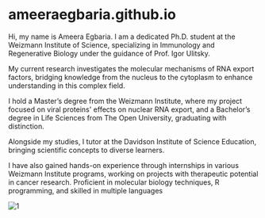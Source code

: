 # ameeraegbaria.github.io
Hi, my name is Ameera Egbaria. I am a dedicated Ph.D. student at the Weizmann Institute of Science, specializing in Immunology and Regenerative Biology under the guidance of Prof. Igor Ulitsky.

My current research investigates the molecular mechanisms of RNA export factors, bridging knowledge from the nucleus to the cytoplasm to enhance understanding in this complex field.

I hold a Master’s degree from the Weizmann Institute, where my project focused on viral proteins' effects on nuclear RNA export, and a Bachelor’s degree in Life Sciences from The Open University, graduating with distinction.

Alongside my studies, I tutor at the Davidson Institute of Science Education, bringing scientific concepts to diverse learners.

I have also gained hands-on experience through internships in various Weizmann Institute programs, working on projects with therapeutic potential in cancer research. 
Proficient in molecular biology techniques, R programming, and skilled in multiple languages 

![1](https://github.com/user-attachments/assets/52dca7d7-cdc9-4da7-9fb3-eef810cfb02f)

